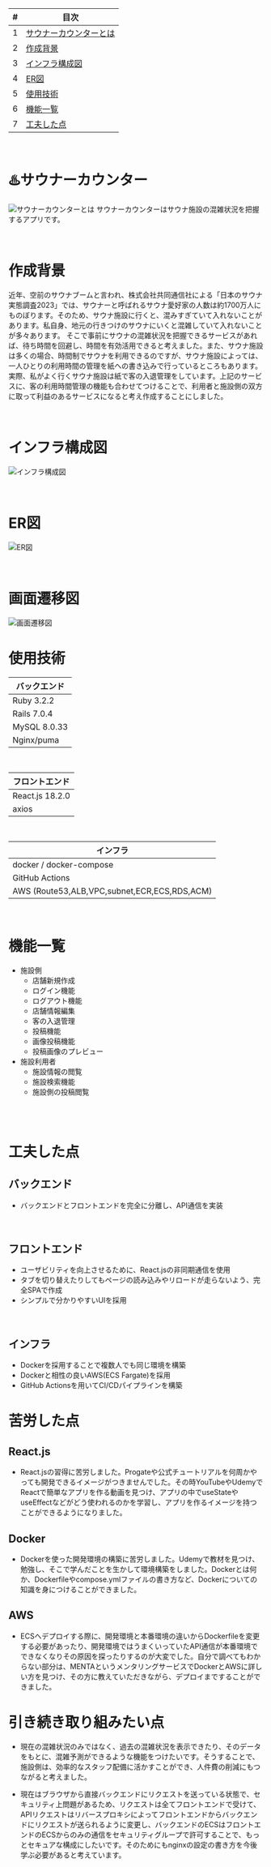 | # | 目次 |
| ---- | ---|
| 1 | [サウナーカウンターとは](#サウナーカウンターとは) |
| 2 | [作成背景](#作成背景) |
| 3 | [インフラ構成図](#インフラ構成図) |
| 4 | [ER図](#er図) |
| 5 | [使用技術](#使用技術) |
| 6 | [機能一覧](#機能一覧) |
| 7 | [工夫した点](#工夫した点) |

<br />

# :hotsprings:サウナーカウンター
![サウナーカウンターとは](/img/f36f117c03cd0682f6ac0d8d7425dfd5.png)
サウナーカウンターはサウナ施設の混雑状況を把握するアプリです。

<br />

# 作成背景
近年、空前のサウナブームと言われ、株式会社共同通信社による「日本のサウナ実態調査2023」では、サウナーと呼ばれるサウナ愛好家の人数は約1700万人にものぼります。そのため、サウナ施設に行くと、混みすぎていて入れないことがあります。私自身、地元の行きつけのサウナにいくと混雑していて入れないことが多々あります。
そこで事前にサウナの混雑状況を把握できるサービスがあれば、待ち時間を回避し、時間を有効活用できると考えました。また、サウナ施設は多くの場合、時間制でサウナを利用できるのですが、サウナ施設によっては、一人ひとりの利用時間の管理を紙への書き込みで行っているところもあります。実際、私がよく行くサウナ施設は紙で客の入退管理をしています。上記のサービスに、客の利用時間管理の機能も合わせてつけることで、利用者と施設側の双方に取って利益のあるサービスになると考え作成することにしました。

<br />

# インフラ構成図
![インフラ構成図](/img/infra.drawio.png)

<br />

# ER図
![ER図](/img/ER.drawio.png)

<br />

# 画面遷移図
![画面遷移図](/img/pages.drawio.png)

# 使用技術
| バックエンド
----|
| Ruby 3.2.2 |
| Rails 7.0.4 |
| MySQL 8.0.33|
| Nginx/puma |
<br />

| フロントエンド
----|
| React.js 18.2.0  |
| axios |
<br />


| インフラ
----|
| docker / docker-compose  |
| GitHub Actions |
| AWS (Route53,ALB,VPC,subnet,ECR,ECS,RDS,ACM) |
<br />


# 機能一覧
- 施設側
  - 店舗新規作成
  - ログイン機能
  - ログアウト機能
  - 店舗情報編集
  - 客の入退管理
  - 投稿機能
  - 画像投稿機能
  - 投稿画像のプレビュー
- 施設利用者
  - 施設情報の閲覧
  - 施設検索機能
  - 施設側の投稿閲覧
<br />
<br />

# 工夫した点
## バックエンド
- バックエンドとフロントエンドを完全に分離し、API通信を実装

<br />

## フロントエンド
- ユーザビリティを向上させるために、React.jsの非同期通信を使用
- タブを切り替えたりしてもページの読み込みやリロードが走らないよう、完全SPAで作成
- シンプルで分かりやすいUIを採用

<br />

## インフラ
- Dockerを採用することで複数人でも同じ環境を構築
- Dockerと相性の良いAWS(ECS Fargate)を採用
- GitHub Actionsを用いてCI/CDパイプラインを構築

# 苦労した点
## React.js
- React.jsの習得に苦労しました。Progateや公式チュートリアルを何周かやっても開発できるイメージがつきませんでした。その時YouTubeやUdemyでReactで簡単なアプリを作る動画を見つけ、アプリの中でuseStateやuseEffectなどがどう使われるのかを学習し、アプリを作るイメージを持つことができるようになりました。

## Docker
- Dockerを使った開発環境の構築に苦労しました。Udemyで教材を見つけ、勉強し、そこで学んだことを生かして環境構築をしました。Dockerとは何か、Dockerfileやcompose.ymlファイルの書き方など、Dockerについての知識を身につけることができました。

## AWS
- ECSへデプロイする際に、開発環境と本番環境の違いからDockerfileを変更する必要があったり、開発環境ではうまくいっていたAPI通信が本番環境でできなくなりその原因を探ったりするのが大変でした。自分で調べてもわからない部分は、MENTAというメンタリングサービスでDockerとAWSに詳しい方を見つけ、その方に教えていただきながら、デプロイまですることができました。

# 引き続き取り組みたい点
- 現在の混雑状況のみではなく、過去の混雑状況を表示できたり、そのデータをもとに、混雑予測ができるような機能をつけたいです。そうすることで、施設側は、効率的なスタッフ配備に活かすことができ、人件費の削減にもつながると考えました。

- 現在はブラウザから直接バックエンドにリクエストを送っている状態で、セキュリティ上問題があるため、リクエストは全てフロントエンドで受けて、APIリクエストはリバースプロキシによってフロントエンドからバックエンドにリクエストが送られるように変更し、バックエンドのECSはフロントエンドのECSからのみの通信をセキュリティグループで許可することで、もっとセキュアな構成にしたいです。そのためにもnginxの設定の書き方を今後学ぶ必要があると考えています。